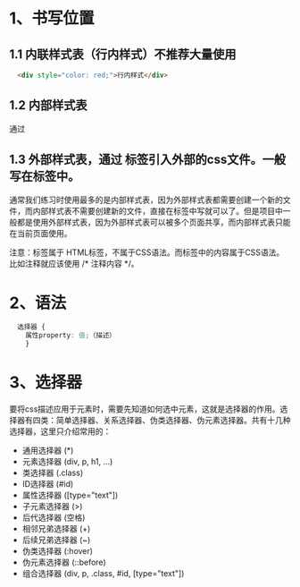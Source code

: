 # 1、书写位置
## 1.1 内联样式表（行内样式）不推荐大量使用
```html
  <div style="color: red;">行内样式</div>
```
## 1.2 内部样式表
  通过 <style>标签。可以写在网页的任意位置，但是一般写在<head>标签中。
  <style>
    div {
      color: red;
    }
  </style>
## 1.3 外部样式表，通过 <link>标签引入外部的css文件。一般写在<head>标签中。
  <link rel="stylesheet" href="./style.css">
通常我们练习时使用最多的是内部样式表，因为外部样式表都需要创建一个新的文件，而内部样式表不需要创建新的文件，直接在<head>标签中写就可以了。但是项目中一般都是使用外部样式表，因为外部样式表可以被多个页面共享，而内部样式表只能在当前页面使用。

注意：<style></style>标签属于 HTML标签，不属于CSS语法。而标签中的内容属于CSS语法。比如注释就应该使用 /* 注释内容 */。

# 2、语法
```css
  选择器 {
    属性property: 值;（描述）
    }
```

# 3、选择器
要将css描述应用于元素时，需要先知道如何选中元素，这就是选择器的作用。选择器有四类：简单选择器、关系选择器、伪类选择器、伪元素选择器。共有十几种选择器，这里只介绍常用的：

- 通用选择器 (*)
- 元素选择器 (div, p, h1, ...)
- 类选择器 (.class)
- ID选择器 (#id)
- 属性选择器 ([type="text"])
- 子元素选择器 (>)
- 后代选择器 (空格)
- 相邻兄弟选择器 (+)
- 后续兄弟选择器 (~)
- 伪类选择器 (:hover)
- 伪元素选择器 (::before)
- 组合选择器 (div, p, .class, #id, [type="text"])